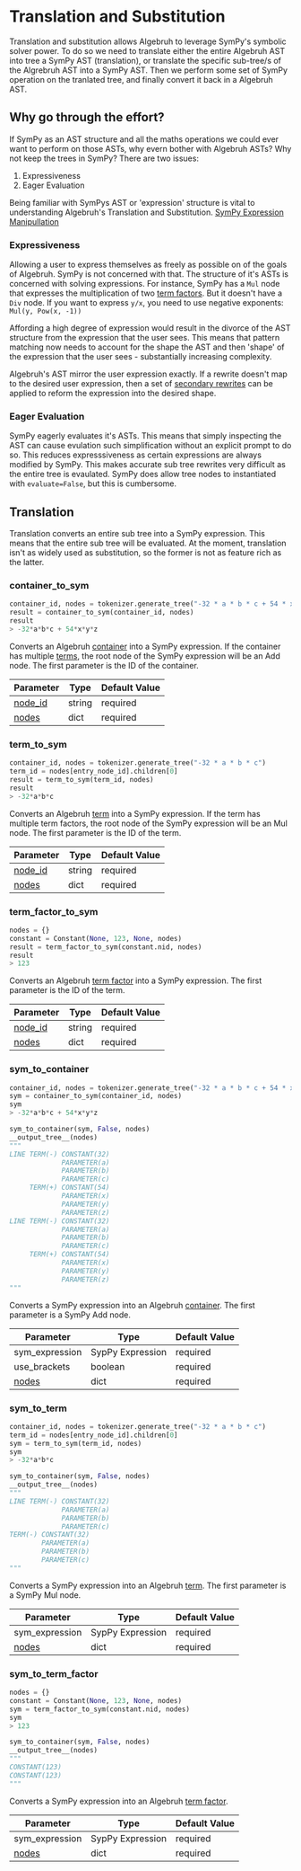 # Translation and Substitution

Translation and substitution allows Algebruh to leverage SymPy's symbolic solver power. To do so we need to translate either the entire Algebruh AST into tree a SymPy AST (translation), or translate the specific sub-tree/s of the Algrebruh AST into a SymPy AST. Then we perform some set of SymPy operation on the tranlated tree, and finally convert it back in a Algebruh AST.

## Why go through the effort?

If SymPy as an AST structure and all the maths operations we could ever want to perform on those ASTs, why evern bother with Algebruh ASTs? Why not keep the trees in SymPy? There are two issues:
1. Expressiveness
2. Eager Evaluation

Being familiar with SymPys AST or 'expression' structure is vital to understanding Algebruh's Translation and Substitution. [SymPy Expression Manipullation](https://docs.sympy.org/latest/tutorial/manipulation.html)

### Expressiveness

Allowing a user to express themselves as freely as possible on of the goals of Algebruh. SymPy is not concerned with that. The structure of it's ASTs is concerned with solving expressions. For instance, SymPy has a `Mul` node that expresses the multiplication of two [term factors](#term-factor). But it doesn't have a `Div` node. If you want to express `y/x`, you need to use negative exponents:  
`Mul(y, Pow(x, -1))`

Affording a high degree of expression would result in the divorce of the AST structure from the expression that the user sees. This means that pattern matching now needs to account for the shape the AST and then 'shape' of the expression that the user sees - substantially increasing complexity. 

Algebruh's AST mirror the user expression exactly. If a rewrite doesn't map to the desired user expression, then a set of [secondary rewrites](#secondary-rewrite) can be applied to reform the expression into the desired shape.

### Eager Evaluation

SymPy eagerly evaluates it's ASTs. This means that simply inspecting the AST can cause evulation such simplification without an explicit prompt to do so. This reduces expresssiveness as certain expressions are always modified by SymPy. This makes accurate sub tree rewrites very difficult as the entire tree is evaulated. SymPy does allow tree nodes to instantiated with `evaluate=False`, but this is cumbersome.

## Translation

Translation converts an entire sub tree into a SymPy expression. This means that the entire sub tree will be evaluated. At the moment, translation isn't as widely used as substitution, so the former is not as feature rich as the latter.

### container_to_sym
```python
container_id, nodes = tokenizer.generate_tree("-32 * a * b * c + 54 * x * y * z")
result = container_to_sym(container_id, nodes)
result
> -32*a*b*c + 54*x*y*z
```
Converts an Algebruh [container](#container) into a SymPy expression. If the container has multiple [terms](#term), the root node of the SymPy expression will be an Add node. The first parameter is the ID of the container.

Parameter | Type | Default Value 
--------- | ---- | -------------
[node_id](#nid)        | string          | required
[nodes](#nodes)        | dict            | required 



### term_to_sym
```python
container_id, nodes = tokenizer.generate_tree("-32 * a * b * c")
term_id = nodes[entry_node_id].children[0]
result = term_to_sym(term_id, nodes)
result
> -32*a*b*c
```
Converts an Algebruh [term](#term) into a SymPy expression. If the term has multiple term factors, the root node of the SymPy expression will be an Mul node. The first parameter is the ID of the term.

Parameter | Type | Default Value 
--------- | ---- | -------------
[node_id](#nid)        | string          | required
[nodes](#nodes)        | dict            | required 

### term_factor_to_sym
```python
nodes = {}
constant = Constant(None, 123, None, nodes)
result = term_factor_to_sym(constant.nid, nodes)
result
> 123
```
Converts an Algebruh [term factor](#term-factor) into a SymPy expression. The first parameter is the ID of the term.

Parameter | Type | Default Value 
--------- | ---- | -------------
[node_id](#nid)        | string          | required
[nodes](#nodes)        | dict            | required 


### sym_to_container
```python
container_id, nodes = tokenizer.generate_tree("-32 * a * b * c + 54 * x * y * z")
sym = container_to_sym(container_id, nodes)
sym
> -32*a*b*c + 54*x*y*z

sym_to_container(sym, False, nodes)
__output_tree__(nodes)
"""
LINE TERM(-) CONSTANT(32)
             PARAMETER(a)
             PARAMETER(b)
             PARAMETER(c)
     TERM(+) CONSTANT(54)
             PARAMETER(x)
             PARAMETER(y)
             PARAMETER(z)
LINE TERM(-) CONSTANT(32)
             PARAMETER(a)
             PARAMETER(b)
             PARAMETER(c)
     TERM(+) CONSTANT(54)
             PARAMETER(x)
             PARAMETER(y)
             PARAMETER(z)
"""
```

Converts a SymPy expression into an Algebruh [container](#container). The first parameter is a SymPy Add node.

Parameter | Type | Default Value 
--------- | ---- | -------------
sym_expression         | SypPy Expression | required
use_brackets           | boolean          | required
[nodes](#nodes)        | dict             | required 



### sym_to_term
```python
container_id, nodes = tokenizer.generate_tree("-32 * a * b * c")
term_id = nodes[entry_node_id].children[0]
sym = term_to_sym(term_id, nodes)
sym
> -32*a*b*c

sym_to_container(sym, False, nodes)
__output_tree__(nodes)
"""
LINE TERM(-) CONSTANT(32)
             PARAMETER(a)
             PARAMETER(b)
             PARAMETER(c)
TERM(-) CONSTANT(32)
        PARAMETER(a)
        PARAMETER(b)
        PARAMETER(c)
"""
```
Converts a SymPy expression into an Algebruh [term](#term). The first parameter is a SymPy Mul node.

Parameter | Type | Default Value 
--------- | ---- | -------------
sym_expression         | SypPy Expression | required
[nodes](#nodes)        | dict             | required

### sym_to_term_factor
```python
nodes = {}
constant = Constant(None, 123, None, nodes)
sym = term_factor_to_sym(constant.nid, nodes)
sym
> 123

sym_to_container(sym, False, nodes)
__output_tree__(nodes)
"""
CONSTANT(123)
CONSTANT(123)
"""
```
Converts a SymPy expression into an Algebruh [term factor](#term-factor).

Parameter | Type | Default Value 
--------- | ---- | -------------
sym_expression         | SypPy Expression | required
[nodes](#nodes)        | dict             | required